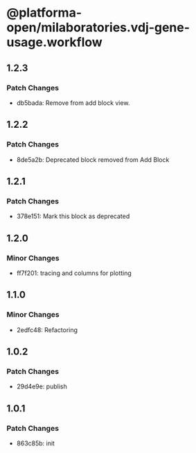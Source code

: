 # @platforma-open/milaboratories.vdj-gene-usage.workflow

## 1.2.3

### Patch Changes

- db5bada: Remove from add block view.

## 1.2.2

### Patch Changes

- 8de5a2b: Deprecated block removed from Add Block

## 1.2.1

### Patch Changes

- 378e151: Mark this block as deprecated

## 1.2.0

### Minor Changes

- ff7f201: tracing and columns for plotting

## 1.1.0

### Minor Changes

- 2edfc48: Refactoring

## 1.0.2

### Patch Changes

- 29d4e9e: publish

## 1.0.1

### Patch Changes

- 863c85b: init
